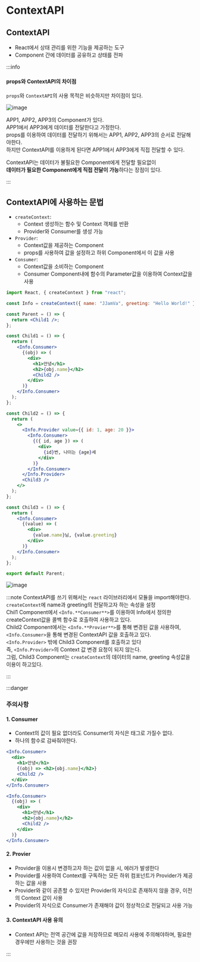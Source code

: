 # ContextAPI

## ContextAPI

- React에서 상태 관리를 위한 기능을 제공하는 도구
- Component 간에 데이터를 공유하고 상태를 전파

:::info

#### props와 ContextAPI의 차이점

`props`와 `ContextAPI`의 사용 목적은 비슷하지만 차이점이 있다.<br/>

![image](https://github.com/JJamVa/JJamVa/assets/80045006/9c15d7c9-fbc1-4272-ab6e-7043aa663011)

APP1, APP2, APP3의 Component가 있다.<br/>
APP1에서 APP3에게 데이터를 전달한다고 가정한다.<br/>
props를 이용하여 데이터를 전달하기 위해서는 APP1, APP2, APP3의 순서로 전달해야한다.<br/>
하지만 ContextAPI를 이용하게 된다면 APP1에서 APP3에게 직접 전달할 수 있다.<br/>

ContextAPI는 데이터가 불필요한 Component에게 전달할 필요없이<br/>
**데이터가 필요한 Component에게 직접 전달이 가능**하다는 장점이 있다.

:::

## ContextAPI에 사용하는 문법

- `createContext`:
  - Context 생성하는 함수 및 Context 객체를 반환
  - Provider와 Consumer를 생성 가능
- `Provider`:
  - Context값을 제공하는 Component
  - props를 사용하여 값을 설정하고 하위 Component에서 이 값을 사용
- `Consumer`:
  - Context값을 소비하는 Component
  - Consumer Component내에 함수의 Parameter값을 이용하여 Context값을 사용

```jsx
import React, { createContext } from "react";

const Info = createContext({ name: "JJamVa", greeting: "Hello World!" });

const Parent = () => {
  return <Child1 />;
};

const Child1 = () => {
  return (
    <Info.Consumer>
      {(obj) => (
        <div>
          <h1>안녕</h1>
          <h2>{obj.name}</h2>
          <Child2 />
        </div>
      )}
    </Info.Consumer>
  );
};

const Child2 = () => {
  return (
    <>
      <Info.Provider value={{ id: 1, age: 20 }}>
        <Info.Consumer>
          {({ id, age }) => (
            <div>
              {id}번, 나이는 {age}세
            </div>
          )}
        </Info.Consumer>
      </Info.Provider>
      <Child3 />
    </>
  );
};

const Child3 = () => {
  return (
    <Info.Consumer>
      {(value) => (
        <div>
          {value.name}님, {value.greeting}
        </div>
      )}
    </Info.Consumer>
  );
};

export default Parent;
```

![image](https://github.com/JJamVa/JJamVa/assets/80045006/f7b58cd1-81d4-4c3c-ac54-cb8d710483a4)

:::note
ContextAPI를 쓰기 위해서는 `react` 라이브러리에서 모듈을 import해야한다.<br/>
`createContext`에 name과 greeting의 전달하고자 하는 속성을 설정<br/>
Chil1 Component에서 `<Info.**Consumer**>`를 이용하여 Info에서 정의한 createContext값을 콜백 함수로 호출하여 사용하고 있다.<br/>
Child2 Component에서는 `<Info.**Provier**>`를 통해 변경된 값을 사용하여,<br/>
`<Info.Consumer>`을 통해 변경된 ContextAPI 값을 호출하고 있다.<br/>
`<Info.Provider>` 밖에 Child3 Component를 호출하고 있다<br/>
즉, `<Info.Provider>`의 Context 값 변경 요청이 되지 않는다.<br/>
그럼, Child3 Component는 `createContext`의 데이터의 name, greeting 속성값을 이용이 하고있다.<br/>

:::

:::danger

### 주의사항

#### 1. Consumer

- Context의 값이 필요 없더라도 Consumer의 자식은 태그로 가질수 없다.
- 하나의 함수로 감싸줘야한다.

```jsx title="잘못된 예시 코드"
<Info.Consumer>
  <div>
    <h1>안녕</h1>
    {(obj) => <h2>{obj.name}</h2>}
    <Child2 />
  </div>
</Info.Consumer>
```

```jsx title="올바른 코드"
<Info.Consumer>
  {(obj) => (
    <div>
      <h1>안녕</h1>
      <h2>{obj.name}</h2>
      <Child2 />
    </div>
  )}
</Info.Consumer>
```

#### 2. Provier

- Provider을 이용시 변경하고자 하는 값이 없을 시, 에러가 발생한다
- Provider를 사용하여 Context를 구독하는 모든 하위 컴포넌트가 Provider가 제공하는 값을 사용
- Provider와 같이 공존할 수 있지만 Provider의 자식으로 존재하지 않을 경우, 이전의 Context 값이 사용
- Provider의 자식으로 Consumer가 존재해야 값이 정상적으로 전달되고 사용 가능

#### 3. ContextAPI 사용 유의

- Context API는 전역 공간에 값을 저장하므로 메모리 사용에 주의해야하며, 필요한 경우에만 사용하는 것을 권장

:::
